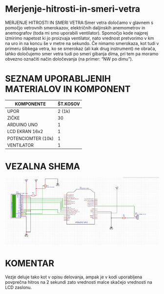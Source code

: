 # Merjenje-hitrosti-in-smeri-vetra
MERJENJE HITROSTI IN SMERI VETRA:Smer vetra določamo v glavnem s pomočjo vetrovnih smerokazov, električnih daljinskih anemometrov in anemografov (toda mi smo uporabili ventilator). Spomočjo kode najprej izmirimo napetost ki jo proizvaja ventilator, nato vrednost pretvorimo v km na uro in na koncu še v metre na sekundo.  Če nimamo smerokaza, kot tudi v primeru šibkega vetra, ko se smerokaz (ali kak drug instrument) ne obrača, lahko določujemo smer vetra tudi po smeri gibanja dima, pri tem pa moramo obvezno označiti način določevanja (na primer: “NW po dimu”).
# SEZNAM UPORABLJENIH MATERIALOV IN KOMPONENT
| KOMPONENTE | ŠT.KOSOV |
| --- | --- |
| UPOR | 2 (1k) |
| ZIČKE | 30 |
| ARDUINO UNO | 1 |
| LCD EKRAN 16x2 | 1 |
| POTENCIOMTER (10k) | 1 |
| VENTILATOR | 1 |
# VEZALNA SHEMA
![priredbeni seznam](https://github.com/Pitaxx/Merjenje-hitrosti-in-smeri-vetra/blob/main/image%20(2).png)
# KOMENTAR
Vezje deluje tako kot v opisu delovanja, ampak je v kodi uporabljena povprečna hitros na 2 sekundi zato vrednosti malce skačejo vrednosti na LCD zaslonu.

